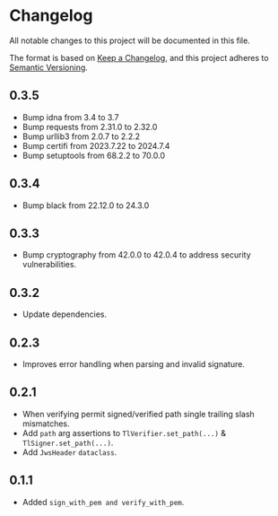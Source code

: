 # Changelog

All notable changes to this project will be documented in this file.

The format is based on [Keep a Changelog](https://keepachangelog.com/en/1.0.0/),
and this project adheres to [Semantic Versioning](https://semver.org/spec/v2.0.0.html).

## 0.3.5

- Bump idna from 3.4 to 3.7
- Bump requests from 2.31.0 to 2.32.0
- Bump urllib3 from 2.0.7 to 2.2.2
- Bump certifi from 2023.7.22 to 2024.7.4
- Bump setuptools from 68.2.2 to 70.0.0

## 0.3.4

- Bump black from 22.12.0 to 24.3.0

## 0.3.3

- Bump cryptography from 42.0.0 to 42.0.4 to address security vulnerabilities.

## 0.3.2

- Update dependencies.

## 0.2.3

- Improves error handling when parsing and invalid signature.

## 0.2.1

- When verifying permit signed/verified path single trailing slash mismatches.
- Add `path` arg assertions to `TlVerifier.set_path(...)` & `TlSigner.set_path(...)`.
- Add `JwsHeader` `dataclass`.

## 0.1.1

- Added `sign_with_pem and verify_with_pem`.
